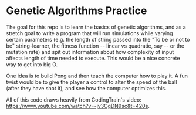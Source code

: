 # Genetic Algorithms Practice

The goal for this repo is to learn the basics of genetic algorithms, and as a stretch goal to write a program that will run simulations while varying certain parameters (e.g. the length of string passed into the "To be or not to be" string-learner, the fitness function -- linear vs quadratic, say -- or the mutation rate) and spit out information about how complexity of input affects length of time needed to execute. This would be a nice concrete way to get into big O.

One idea is to build Pong and then teach the computer how to play it. A fun twist would be to give the player a control to alter the speed of the ball (after they have shot it), and see how the computer optimizes this.

All of this code draws heavily from CodingTrain's video: https://www.youtube.com/watch?v=-jv3CgDN9sc&t=420s. 
